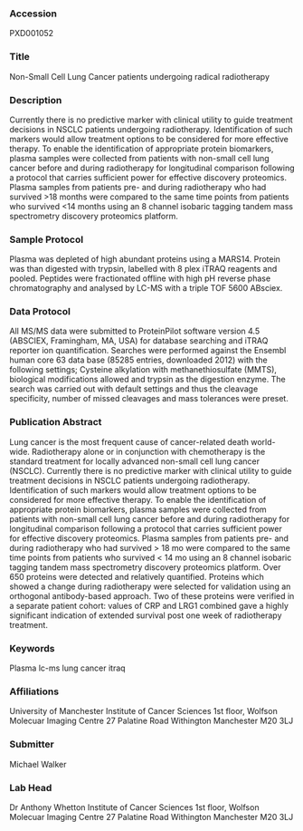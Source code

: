 ### Accession
PXD001052

### Title
Non-Small Cell Lung Cancer patients undergoing radical radiotherapy

### Description
Currently there is no predictive marker with clinical utility to guide treatment decisions in NSCLC patients undergoing radiotherapy. Identification of such markers would allow treatment options to be considered for more effective therapy. To enable the identification of appropriate protein biomarkers, plasma samples were collected from patients with non-small cell lung cancer before and during radiotherapy for longitudinal comparison following a protocol that carries sufficient power for effective discovery proteomics. Plasma samples from patients pre- and during radiotherapy who had survived >18 months were compared to the same time points from patients who survived <14 months using an 8 channel isobaric tagging tandem mass spectrometry discovery proteomics platform.

### Sample Protocol
Plasma was depleted of high abundant proteins using a MARS14. Protein was than digested with trypsin, labelled with 8 plex iTRAQ reagents and pooled. Peptides were fractionated offline with high pH reverse phase  chromatography and analysed by LC-MS with a triple TOF 5600 ABsciex.

### Data Protocol
All MS/MS data were submitted to ProteinPilot software version 4.5 (ABSCIEX, Framingham, MA, USA) for database searching and iTRAQ reporter ion quantification. Searches were performed against the Ensembl human core 63 data base (85285 entries, downloaded 2012) with the following settings; Cysteine alkylation with methanethiosulfate (MMTS), biological modifications allowed and trypsin as the digestion enzyme. The search was carried out with default settings and thus the cleavage specificity, number of missed cleavages and mass tolerances were preset.

### Publication Abstract
Lung cancer is the most frequent cause of cancer-related death world-wide. Radiotherapy alone or in conjunction with chemotherapy is the standard treatment for locally advanced non-small cell lung cancer (NSCLC). Currently there is no predictive marker with clinical utility to guide treatment decisions in NSCLC patients undergoing radiotherapy. Identification of such markers would allow treatment options to be considered for more effective therapy. To enable the identification of appropriate protein biomarkers, plasma samples were collected from patients with non-small cell lung cancer before and during radiotherapy for longitudinal comparison following a protocol that carries sufficient power for effective discovery proteomics. Plasma samples from patients pre- and during radiotherapy who had survived &gt;&#xa0;18&#xa0;mo were compared to the same time points from patients who survived &lt;&#xa0;14&#xa0;mo using an 8 channel isobaric tagging tandem mass spectrometry discovery proteomics platform. Over 650 proteins were detected and relatively quantified. Proteins which showed a change during radiotherapy were selected for validation using an orthogonal antibody-based approach. Two of these proteins were verified in a separate patient cohort: values of CRP and LRG1 combined gave a highly significant indication of extended survival post one week of radiotherapy treatment.

### Keywords
Plasma lc-ms lung cancer itraq

### Affiliations
University of Manchester
Institute of Cancer Sciences 1st floor, Wolfson Molecuar Imaging Centre 27 Palatine Road Withington Manchester M20 3LJ

### Submitter
Michael Walker

### Lab Head
Dr Anthony Whetton
Institute of Cancer Sciences 1st floor, Wolfson Molecuar Imaging Centre 27 Palatine Road Withington Manchester M20 3LJ


